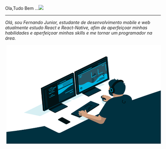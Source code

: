 Ola,Tudo Bem ...<img src="https://camo.githubusercontent.com/e8e7b06ecf583bc040eb60e44eb5b8e0ecc5421320a92929ce21522dbc34c891/68747470733a2f2f6d656469612e67697068792e636f6d2f6d656469612f6876524a434c467a6361737252346961377a2f67697068792e676966" width="25px" style="max-width:100%;">
__________________________________________________________________________________________________

 <i> Olá, sou Fernando Junior, estudante de desenvolvimento mobile e web atualmente estudo React e React-Native, afim de aperfeiçoar minhas habilidades e aperfeiçoar minhas skills e me tornar um programador na área.  </i>



<img align="right" alt="GIF" src="https://github.com/Arvindcs/Arvindcs/raw/main/Source/image.gif?raw=true" width="500" height="320" style="max-width:100%;">
